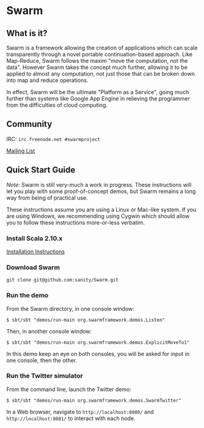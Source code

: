 # Swarm

## What is it?

Swarm is a framework allowing the creation of applications which can scale transparently through a novel portable continuation-based approach. Like Map-Reduce, Swarm follows the maxim "move the computation, not the data". However Swarm takes the concept much further, allowing it to be applied to almost any computation, not just those that can be broken down into map and reduce operations.

In effect, Swarm will be the ultimate "Platform as a Service", going much further than systems like Google App Engine in relieving the programmer from the difficulties of cloud computing.

## Community

IRC: `irc.freenode.net #swarmproject`

[Mailing List](http://groups.google.com/group/swarm-discuss)


## Quick Start Guide

*Note:* Swarm is still very-much a work in progress.  These instructions will let you play with some proof-of-concept demos, but Swarm remains a long way from being of practical use.

These instructions assume you are using a Linux or Mac-like system. If you are using Windows, we recommending using Cygwin which should allow you to follow these instructions more-or-less verbatim.

### Install Scala 2.10.x

[Installation Instructions](http://www.scala-lang.org/downloads)

### Download Swarm

`git clone git@github.com:sanity/Swarm.git`

### Run the demo

From the Swarm directory, in one console window:

`$ sbt/sbt "demos/run-main org.swarmframework.demos.Listen"`

Then, in another console window:

`$ sbt/sbt "demos/run-main org.swarmframework.demos.ExplicitMoveTo1"`

In this demo keep an eye on both consoles, you will be asked for input in one console, then the other.

### Run the Twitter simulator

From the command line, launch the Twitter demo:

`$ sbt/sbt "demos/run-main org.swarmframework.demos.SwarmTwitter"`

In a Web browser, navigate to `http://localhost:8080/` and `http://localhost:8081/` to interact with each node.
